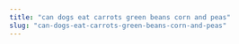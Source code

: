 ```yaml
---
title: "can dogs eat carrots green beans corn and peas"
slug: "can-dogs-eat-carrots-green-beans-corn-and-peas"
---
```


